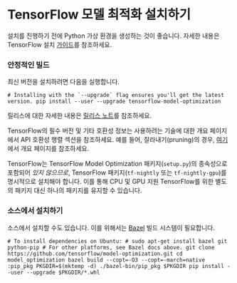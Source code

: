 # TensorFlow 모델 최적화 설치하기

설치를 진행하기 전에 Python 가상 환경을 생성하는 것이 좋습니다. 자세한 내용은 TensorFlow 설치 [가이드](https://www.tensorflow.org/install/pip#2.-create-a-virtual-environment-recommended)를 참조하세요.

### 안정적인 빌드

최신 버전을 설치하려면 다음을 실행합니다.

```shell
# Installing with the `--upgrade` flag ensures you'll get the latest version. pip install --user --upgrade tensorflow-model-optimization
```

릴리스에 대한 자세한 내용은 [릴리스 노트](https://github.com/tensorflow/model-optimization/releases)를 참조하세요.

TensorFlow의 필수 버전 및 기타 호환성 정보는 사용하려는 기술에 대한 개요 페이지에서 API 호환성 행렬 섹션을 참조하세요. 예를 들어, 잘라내기(pruning)의 경우, [여기](https://www.tensorflow.org/model_optimization/guide/pruning)에서 개요 페이지를 참조하세요.

TensorFlow는 TensorFlow Model Optimization 패키지(<code>setup.py</code>)의 종속성으로 포함되어 <em>있지 않으므로</em>, TensorFlow 패키지(`tf-nightly` 또는 `tf-nightly-gpu`)를 명시적으로 설치해야 합니다. 이를 통해 CPU 및 GPU 지원 TensorFlow를 위한 별도의 패키지 대신 하나의 패키지를 유지할 수 있습니다.

### 소스에서 설치하기

소스에서 설치할 수도 있습니다. 이를 위해서는 [Bazel](https://bazel.build/) 빌드 시스템이 필요합니다.

```shell
# To install dependencies on Ubuntu: # sudo apt-get install bazel git python-pip # For other platforms, see Bazel docs above. git clone https://github.com/tensorflow/model-optimization.git cd model_optimization bazel build --copt=-O3 --copt=-march=native :pip_pkg PKGDIR=$(mktemp -d) ./bazel-bin/pip_pkg $PKGDIR pip install --user --upgrade $PKGDIR/*.whl
```
